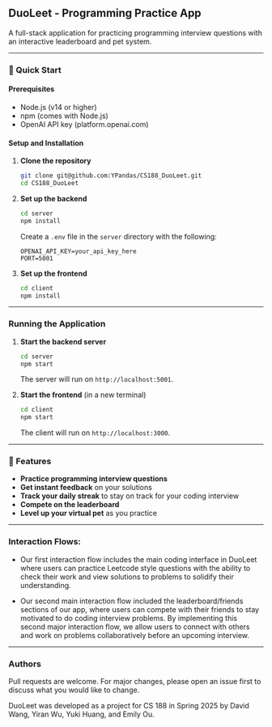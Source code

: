 ## DuoLeet - Programming Practice App

A full-stack application for practicing programming interview questions with an interactive leaderboard and pet system.

---

### 🚀 Quick Start

#### Prerequisites

* Node.js (v14 or higher)
* npm (comes with Node.js)
* OpenAI API key (platform.openai.com)

#### Setup and Installation

1. **Clone the repository**

   ```bash
   git clone git@github.com:YPandas/CS188_DuoLeet.git
   cd CS188_DuoLeet
   ```

2. **Set up the backend**

   ```bash
   cd server
   npm install
   ```

   Create a `.env` file in the `server` directory with the following:

   ```env
   OPENAI_API_KEY=your_api_key_here
   PORT=5001
   ```

3. **Set up the frontend**

   ```bash
   cd client
   npm install
   ```

---

### Running the Application

1. **Start the backend server**

   ```bash
   cd server
   npm start
   ```

   The server will run on `http://localhost:5001`.

2. **Start the frontend** (in a new terminal)

   ```bash
   cd client
   npm start
   ```

   The client will run on `http://localhost:3000`.

---

### 🎯 Features

* **Practice programming interview questions**
* **Get instant feedback** on your solutions
* **Track your daily streak** to stay on track for your coding interview
* **Compete on the leaderboard**
* **Level up your virtual pet** as you practice

---

### Interaction Flows:

* Our first interaction flow includes the main coding interface in DuoLeet where users can practice Leetcode style questions with the ability to check their work and view solutions to problems to solidify their understanding.
  
* Our second main interaction flow included the leaderboard/friends sections of our app, where users can compete with their friends to stay motivated to do coding interview problems. By implementing this second major interaction flow, we allow users to connect with others and work on problems collaboratively before an upcoming interview.


---

### Authors

Pull requests are welcome. For major changes, please open an issue first to discuss what you would like to change.

DuoLeet was developed as a project for CS 188 in Spring 2025 by David Wang, Yiran Wu, Yuki Huang, and Emily Ou.

